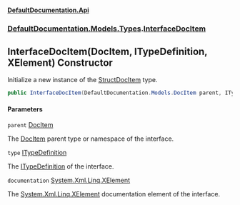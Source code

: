 #### [DefaultDocumentation\.Api](../../../../index.md 'index')
### [DefaultDocumentation\.Models\.Types](../../../../index.md#DefaultDocumentation.Models.Types 'DefaultDocumentation\.Models\.Types').[InterfaceDocItem](index.md 'DefaultDocumentation\.Models\.Types\.InterfaceDocItem')

## InterfaceDocItem\(DocItem, ITypeDefinition, XElement\) Constructor

Initialize a new instance of the [StructDocItem](../StructDocItem/index.md 'DefaultDocumentation\.Models\.Types\.StructDocItem') type\.

```csharp
public InterfaceDocItem(DefaultDocumentation.Models.DocItem parent, ITypeDefinition type, System.Xml.Linq.XElement? documentation);
```
#### Parameters

<a name='DefaultDocumentation.Models.Types.InterfaceDocItem.InterfaceDocItem(DefaultDocumentation.Models.DocItem,ITypeDefinition,System.Xml.Linq.XElement).parent'></a>

`parent` [DocItem](../../DocItem/index.md 'DefaultDocumentation\.Models\.DocItem')

The [DocItem](../../DocItem/index.md 'DefaultDocumentation\.Models\.DocItem') parent type or namespace of the interface\.

<a name='DefaultDocumentation.Models.Types.InterfaceDocItem.InterfaceDocItem(DefaultDocumentation.Models.DocItem,ITypeDefinition,System.Xml.Linq.XElement).type'></a>

`type` [ITypeDefinition](https://github.com/icsharpcode/ILSpy 'ICSharpCode\.Decompiler\.TypeSystem\.ITypeDefinition')

The [ITypeDefinition](https://github.com/icsharpcode/ILSpy 'ICSharpCode\.Decompiler\.TypeSystem\.ITypeDefinition') of the interface\.

<a name='DefaultDocumentation.Models.Types.InterfaceDocItem.InterfaceDocItem(DefaultDocumentation.Models.DocItem,ITypeDefinition,System.Xml.Linq.XElement).documentation'></a>

`documentation` [System\.Xml\.Linq\.XElement](https://learn.microsoft.com/en-us/dotnet/api/system.xml.linq.xelement 'System\.Xml\.Linq\.XElement')

The [System\.Xml\.Linq\.XElement](https://learn.microsoft.com/en-us/dotnet/api/system.xml.linq.xelement 'System\.Xml\.Linq\.XElement') documentation element of the interface\.